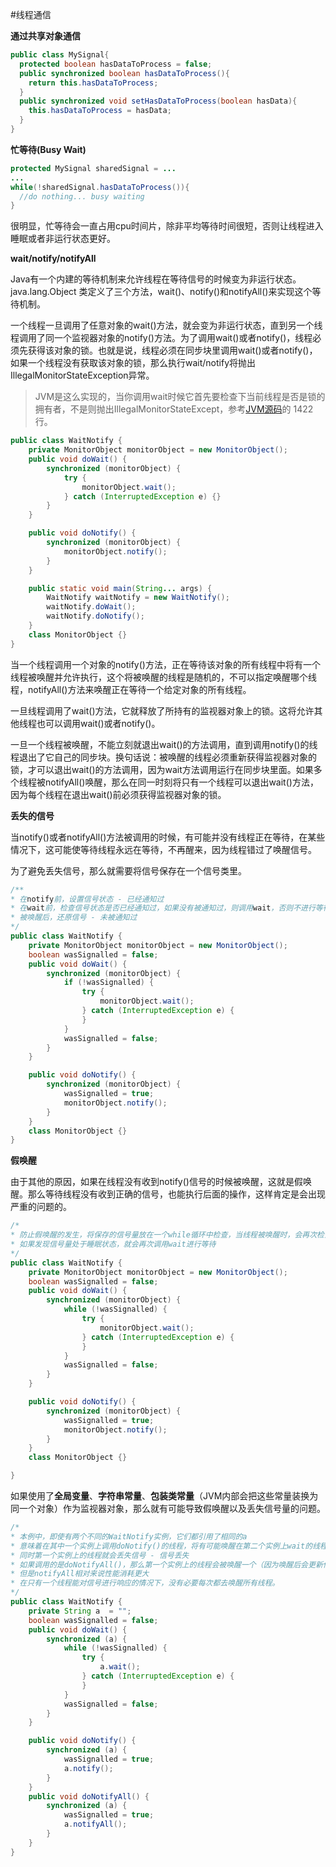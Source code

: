 #线程通信

**通过共享对象通信**

```java
public class MySignal{
  protected boolean hasDataToProcess = false;
  public synchronized boolean hasDataToProcess(){
    return this.hasDataToProcess;
  }
  public synchronized void setHasDataToProcess(boolean hasData){
    this.hasDataToProcess = hasData;
  }
}
```

**忙等待(Busy Wait)**

```java
protected MySignal sharedSignal = ...
...
while(!sharedSignal.hasDataToProcess()){
  //do nothing... busy waiting
}
```

很明显，忙等待会一直占用cpu时间片，除非平均等待时间很短，否则让线程进入睡眠或者非运行状态更好。

**wait/notify/notifyAll**

Java有一个内建的等待机制来允许线程在等待信号的时候变为非运行状态。java.lang.Object 类定义了三个方法，wait()、notify()和notifyAll()来实现这个等待机制。

一个线程一旦调用了任意对象的wait()方法，就会变为非运行状态，直到另一个线程调用了同一个监视器对象的notify()方法。为了调用wait()或者notify()，线程必须先获得该对象的锁。也就是说，线程必须在同步块里调用wait()或者notify()，如果一个线程没有获取该对象的锁，那么执行wait/notify将抛出IllegalMonitorStateException异常。

> JVM是这么实现的，当你调用wait时候它首先要检查下当前线程是否是锁的拥有者，不是则抛出IllegalMonitorStateExcept，参考[JVM源码](http://hg.openjdk.java.net/hsx/hotspot-main/hotspot/file/61b82be3b1ff/src/share/vm/runtime/objectMonitor.cpp)的 1422行。

```java
public class WaitNotify {
    private MonitorObject monitorObject = new MonitorObject();
    public void doWait() {
        synchronized (monitorObject) {
            try {
                monitorObject.wait();
            } catch (InterruptedException e) {}
        }
    }

    public void doNotify() {
        synchronized (monitorObject) {
            monitorObject.notify();
        }
    }

    public static void main(String... args) {
        WaitNotify waitNotify = new WaitNotify();
        waitNotify.doWait();
        waitNotify.doNotify();
    }
    class MonitorObject {}
}
```

当一个线程调用一个对象的notify()方法，正在等待该对象的所有线程中将有一个线程被唤醒并允许执行，这个将被唤醒的线程是随机的，不可以指定唤醒哪个线程，notifyAll()方法来唤醒正在等待一个给定对象的所有线程。

一旦线程调用了wait()方法，它就释放了所持有的监视器对象上的锁。这将允许其他线程也可以调用wait()或者notify()。

一旦一个线程被唤醒，不能立刻就退出wait()的方法调用，直到调用notify()的线程退出了它自己的同步块。换句话说：被唤醒的线程必须重新获得监视器对象的锁，才可以退出wait()的方法调用，因为wait方法调用运行在同步块里面。如果多个线程被notifyAll()唤醒，那么在同一时刻将只有一个线程可以退出wait()方法，因为每个线程在退出wait()前必须获得监视器对象的锁。

**丢失的信号**

当notify()或者notifyAll()方法被调用的时候，有可能并没有线程正在等待，在某些情况下，这可能使等待线程永远在等待，不再醒来，因为线程错过了唤醒信号。

为了避免丢失信号，那么就需要将信号保存在一个信号类里。

```java
/**
* 在notify前，设置信号状态 - 已经通知过
* 在wait前，检查信号状态是否已经通知过，如果没有被通知过，则调用wait，否则不进行等待
* 被唤醒后，还原信号 - 未被通知过
*/
public class WaitNotify {
    private MonitorObject monitorObject = new MonitorObject();
    boolean wasSignalled = false;
    public void doWait() {
        synchronized (monitorObject) {
            if (!wasSignalled) {
                try {
                    monitorObject.wait();
                } catch (InterruptedException e) {
                }
            }
            wasSignalled = false;
        }
    }

    public void doNotify() {
        synchronized (monitorObject) {
            wasSignalled = true;
            monitorObject.notify();
        }
    }
    class MonitorObject {}
}
```

**假唤醒**

由于其他的原因，如果在线程没有收到notify()信号的时候被唤醒，这就是假唤醒。那么等待线程没有收到正确的信号，也能执行后面的操作，这样肯定是会出现严重的问题的。

```java
/*
* 防止假唤醒的发生，将保存的信号量放在一个while循环中检查，当线程被唤醒时，会再次检查信号量
* 如果发现信号量处于睡眠状态，就会再次调用wait进行等待
*/
public class WaitNotify {
    private MonitorObject monitorObject = new MonitorObject();
    boolean wasSignalled = false;
    public void doWait() {
        synchronized (monitorObject) {
            while (!wasSignalled) {
                try {
                    monitorObject.wait();
                } catch (InterruptedException e) {
                }
            }
            wasSignalled = false;
        }
    }

    public void doNotify() {
        synchronized (monitorObject) {
            wasSignalled = true;
            monitorObject.notify();
        }
    }
    class MonitorObject {}

}
```

如果使用了**全局变量**、**字符串常量**、**包装类常量**（JVM内部会把这些常量装换为同一个对象）作为监视器对象，那么就有可能导致假唤醒以及丢失信号量的问题。

```java
/*
* 本例中，即使有两个不同的WaitNotify实例，它们都引用了相同的a
* 意味着在其中一个实例上调用doNotify()的线程，将有可能唤醒在第二个实例上wait的线程 - 假唤醒
* 同时第一个实例上的线程就会丢失信号 - 信号丢失
* 如果调用的是doNotifyAll()，那么第一个实例上的线程会被唤醒一个（因为唤醒后会更新信号量）
* 但是notifyAll相对来说性能消耗更大
* 在只有一个线程能对信号进行响应的情况下，没有必要每次都去唤醒所有线程。
*/
public class WaitNotify {
  	private String a  = "";
    boolean wasSignalled = false;
    public void doWait() {
        synchronized (a) {
            while (!wasSignalled) {
                try {
                    a.wait();
                } catch (InterruptedException e) {
                }
            }
            wasSignalled = false;
        }
    }

    public void doNotify() {
        synchronized (a) {
            wasSignalled = true;
            a.notify();
        }
    }
  	public void doNotifyAll() {
        synchronized (a) {
            wasSignalled = true;
            a.notifyAll();
        }
    }
}
```



